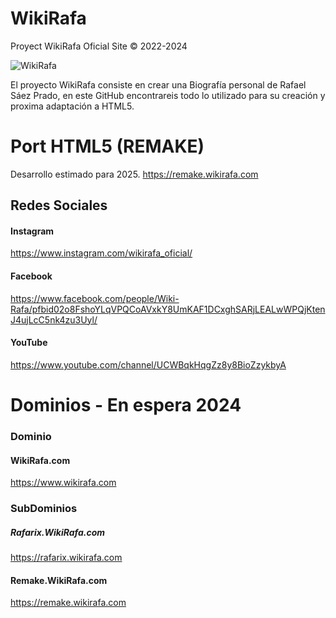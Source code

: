 # WikiRafa
Proyect WikiRafa Oficial Site ©
2022-2024

![WikiRafa](https://github.com/xoanxc/WikiRafa/blob/main/assets/WikiRedonded.png)

El proyecto WikiRafa consiste en crear una Biografía personal de Rafael Sáez Prado, en este GitHub encontrareis todo lo utilizado para su creación y proxima adaptación a HTML5. 

# Port HTML5 (REMAKE)
Desarrollo estimado para 2025.
https://remake.wikirafa.com

## Redes Sociales

#### Instagram
https://www.instagram.com/wikirafa_oficial/

#### Facebook
https://www.facebook.com/people/Wiki-Rafa/pfbid02o8FshoYLqVPQCoAVxkY8UmKAF1DCxghSARjLEALwWPQjKtenJ4ujLcC5nk4zu3Uyl/

#### YouTube
https://www.youtube.com/channel/UCWBqkHqgZz8y8BioZzykbyA

# Dominios - En espera 2024

### Dominio
#### WikiRafa.com
https://www.wikirafa.com

### SubDominios
##### Rafarix.WikiRafa.com
https://rafarix.wikirafa.com

#### Remake.WikiRafa.com
https://remake.wikirafa.com
